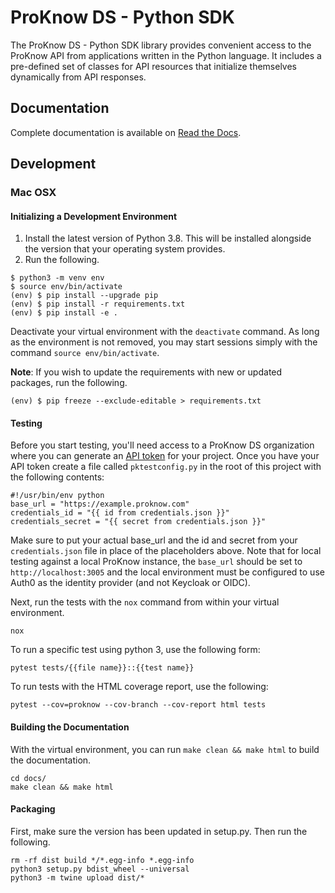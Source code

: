 # ProKnow DS - Python SDK

The ProKnow DS - Python SDK library provides convenient access to the ProKnow API from applications written in the Python language. It includes a pre-defined set of classes for API resources that initialize themselves dynamically from API responses.

## Documentation

Complete documentation is available on [Read the Docs](https://proknow-python.readthedocs.io/en/latest/).

## Development

### Mac OSX

#### Initializing a Development Environment

1. Install the latest version of Python 3.8. This will be installed alongside the version that your operating system provides.
2. Run the following.
```
$ python3 -m venv env
$ source env/bin/activate
(env) $ pip install --upgrade pip
(env) $ pip install -r requirements.txt
(env) $ pip install -e .
```

Deactivate your virtual environment with the `deactivate` command. As long as the environment is not removed, you may start sessions simply with the command `source env/bin/activate`.

**Note**: If you wish to update the requirements with new or updated packages, run the following.

```
(env) $ pip freeze --exclude-editable > requirements.txt
```

#### Testing

Before you start testing, you'll need access to a ProKnow DS organization where you can generate an [API token](https://support.proknow.com/hc/en-us/articles/360019798893-Configuring-Your-Profile#managing-api-keys) for your project. Once you have your API token create a file called `pktestconfig.py` in the root of this project with the following contents:

```
#!/usr/bin/env python
base_url = "https://example.proknow.com"
credentials_id = "{{ id from credentials.json }}"
credentials_secret = "{{ secret from credentials.json }}"
```

Make sure to put your actual base_url and the id and secret from your `credentials.json` file in place of the placeholders above. Note that for local testing against a local ProKnow instance, the `base_url` should be set to `http://localhost:3005` and the local environment must be configured to use Auth0 as the identity provider (and not Keycloak or OIDC).

Next, run the tests with the `nox` command from within your virtual environment.

```
nox
```

To run a specific test using python 3, use the following form:

```
pytest tests/{{file name}}::{{test name}}
```

To run tests with the HTML coverage report, use the following:

```
pytest --cov=proknow --cov-branch --cov-report html tests
```

#### Building the Documentation

With the virtual environment, you can run `make clean && make html` to build the documentation.
```
cd docs/
make clean && make html
```

#### Packaging

First, make sure the version has been updated in setup.py. Then run the following.

```
rm -rf dist build */*.egg-info *.egg-info
python3 setup.py bdist_wheel --universal
python3 -m twine upload dist/*
```
